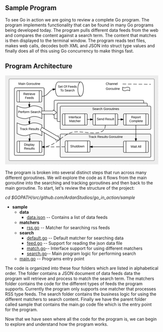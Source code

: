 ## Sample Program

To see Go in action we are going to review a complete Go program. The program implements functionality that can be found in many Go programs being developed today. The program pulls different data feeds from the web and compares the content against a search term. The content that matches is then displayed to the terminal window. The program reads text files, makes web calls, decodes both XML and JSON into struct type values and finally does all of this using Go concurrency to make things fast.

## Program Architecture

![The flow of the programs architecture.](architecture.png)

The program is broken into several distinct steps that run across many different goroutines. We will explore the code as it flows from the main goroutine into the searching and tracking goroutines and then back to the main goroutine. To start, let's review the structure of the project:

*cd $GOPATH/src/github.com/ArdanStudios/go_in_action/sample*

* **sample**
	* **data**
		* [data.json](../sample/data/data.json) -- Contains a list of data feeds
	* **matchers**
		* [rss.go](../sample/matchers/rss.go) -- Matcher for searching rss feeds
	* **search**
		* [default.go](../sample/search/default.go) -- Default matcher for searching data
		* [feed.go](../sample/search/feed.go) -- Support for reading the json data file
		* [match.go](../sample/search/match.go)-- Interface support for using different matchers
		* [search.go](../sample/search/search.go)-- Main program logic for performing search
	* [main.go](../sample/main.go) -- Programs entry point

The code is organized into these four folders which are listed in alphabetical order. The folder contains a JSON document of data feeds data the program will retrieve and process to match the search term. The matchers folder contains the code for the different types of feeds the program supports. Currently the program only supports one matcher that processes RSS type feeds. The search folder contains the business logic for using the different matchers to search content. Finally we have the parent folder called sample that contains the main.go code file which is the entry point for the program.

Now that we have seen where all the code for the program is, we can begin to explore and understand how the program works.